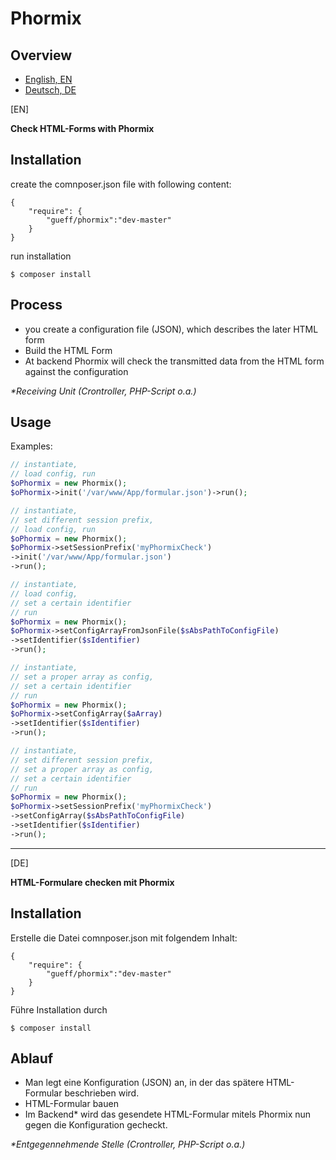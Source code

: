 # Phormix

## Overview
- [English, EN](#EN)
- [Deutsch, DE](#DE)

<a id="EN"></a>[EN]

**Check HTML-Forms with Phormix**

## Installation
create the comnposer.json file with following content:
~~~
{
    "require": {
        "gueff/phormix":"dev-master"
    }
}
~~~
run installation
~~~
$ composer install
~~~

## Process
- you create a configuration file (JSON), which describes the later HTML form
- Build the HTML Form
- At backend Phormix will check the transmitted data from the HTML form against the configuration

_\*Receiving Unit (Crontroller, PHP-Script o.a.)_


## Usage
Examples:

~~~php
// instantiate, 
// load config, run
$oPhormix = new Phormix();
$oPhormix->init('/var/www/App/formular.json')->run();

// instantiate, 
// set different session prefix,
// load config, run
$oPhormix = new Phormix();
$oPhormix->setSessionPrefix('myPhormixCheck')
->init('/var/www/App/formular.json')
->run();

// instantiate, 
// load config,
// set a certain identifier
// run
$oPhormix = new Phormix();
$oPhormix->setConfigArrayFromJsonFile($sAbsPathToConfigFile)
->setIdentifier($sIdentifier)
->run();

// instantiate, 
// set a proper array as config,
// set a certain identifier
// run
$oPhormix = new Phormix();
$oPhormix->setConfigArray($aArray)
->setIdentifier($sIdentifier)
->run();

// instantiate, 
// set different session prefix,
// set a proper array as config,
// set a certain identifier
// run
$oPhormix = new Phormix();
$oPhormix->setSessionPrefix('myPhormixCheck')
->setConfigArray($sAbsPathToConfigFile)
->setIdentifier($sIdentifier)
->run();
~~~


___

<a id="DE"></a>[DE]

**HTML-Formulare checken mit Phormix**

## Installation

Erstelle die Datei comnposer.json mit folgendem Inhalt:
~~~
{
    "require": {
        "gueff/phormix":"dev-master"
    }
}
~~~
Führe Installation durch
~~~
$ composer install
~~~

## Ablauf

- Man legt eine Konfiguration (JSON) an, in der das spätere HTML-Formular beschrieben wird. 
- HTML-Formular bauen
- Im Backend* wird das gesendete HTML-Formular mitels Phormix nun gegen die Konfiguration gecheckt.

_\*Entgegennehmende Stelle (Crontroller, PHP-Script o.a.)_
